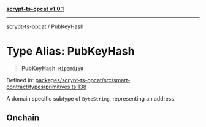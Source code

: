 [**scrypt-ts-opcat v1.0.1**](../README.md)

***

[scrypt-ts-opcat](../README.md) / PubKeyHash

# Type Alias: PubKeyHash

> **PubKeyHash**: [`Ripemd160`](Ripemd160.md)

Defined in: [packages/scrypt-ts-opcat/src/smart-contract/types/primitives.ts:138](https://github.com/OPCAT-Labs/ts-tools/blob/e67b8657b34dbf57f8a4f9bdf87cdc2742db16bb/packages/scrypt-ts-opcat/src/smart-contract/types/primitives.ts#L138)

A domain specific subtype of `ByteString`, representing an address.

## Onchain
